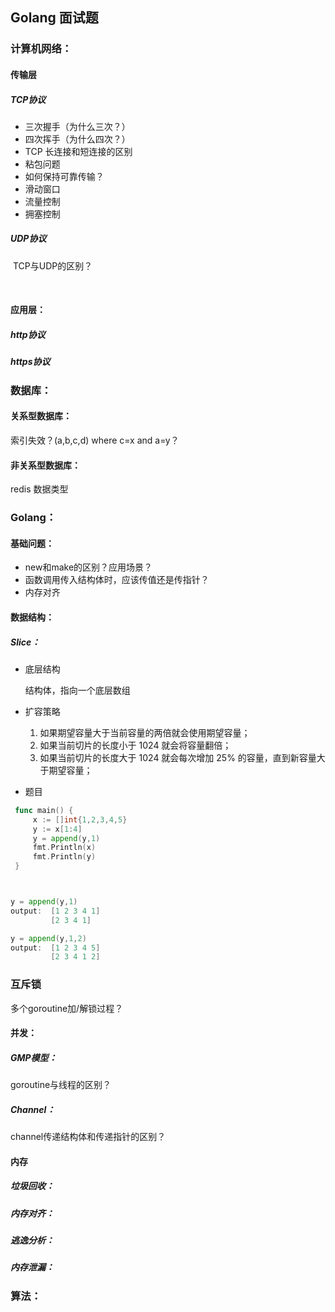 ## Golang 面试题



### 计算机网络：



#### 传输层

##### TCP协议

- 三次握手（为什么三次？）
- 四次挥手（为什么四次？）
- TCP 长连接和短连接的区别
- 粘包问题
- 如何保持可靠传输？
- 滑动窗口
- 流量控制
- 拥塞控制

##### UDP协议

​	TCP与UDP的区别？

​		

#### 应用层：

##### http协议

##### https协议





### 数据库：

#### 关系型数据库：
索引失效？(a,b,c,d) where c=x and a=y？



#### 非关系型数据库：
redis 数据类型




### Golang：

#### 基础问题：

- new和make的区别？应用场景？
- 函数调用传入结构体时，应该传值还是传指针？
- 内存对齐



#### 数据结构：

##### Slice：

- 底层结构

  结构体，指向一个底层数组

- 扩容策略

  1. 如果期望容量大于当前容量的两倍就会使用期望容量；
  2. 如果当前切片的长度小于 1024 就会将容量翻倍；
  3. 如果当前切片的长度大于 1024 就会每次增加 25% 的容量，直到新容量大于期望容量；

- 题目
```go
 func main() {
     x := []int{1,2,3,4,5}
     y := x[1:4]
     y = append(y,1) 
     fmt.Println(x)
     fmt.Println(y)
 }



y = append(y,1)
output:  [1 2 3 4 1]
         [2 3 4 1]

y = append(y,1,2)
output:	 [1 2 3 4 5]
	     [2 3 4 1 2]
```

### 互斥锁
多个goroutine加/解锁过程？

#### 并发：



##### GMP模型：
goroutine与线程的区别？



##### Channel：
channel传递结构体和传递指针的区别？



#### 内存

##### 垃圾回收：



##### 内存对齐：


##### 逃逸分析：



##### 内存泄漏：



### 算法：